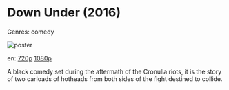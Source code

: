 # Down Under (2016)

Genres: comedy

![poster](http://image.tmdb.org/t/p/w500/iHhkhBSx3rcR5cmz41zOMYA0d9t.jpg)

en:
  [720p](magnet:?xt=urn:btih:924036464137975ADACC760F6FB521BF686746E8&tr=udp://glotorrents.pw:6969/announce&tr=udp://tracker.opentrackr.org:1337/announce&tr=udp://torrent.gresille.org:80/announce&tr=udp://tracker.openbittorrent.com:80&tr=udp://tracker.coppersurfer.tk:6969&tr=udp://tracker.leechers-paradise.org:6969&tr=udp://p4p.arenabg.ch:1337&tr=udp://tracker.internetwarriors.net:1337)
  [1080p](magnet:?xt=urn:btih:2BC7024EB3451F19614F87D36711882C2AFA1B65&tr=udp://glotorrents.pw:6969/announce&tr=udp://tracker.opentrackr.org:1337/announce&tr=udp://torrent.gresille.org:80/announce&tr=udp://tracker.openbittorrent.com:80&tr=udp://tracker.coppersurfer.tk:6969&tr=udp://tracker.leechers-paradise.org:6969&tr=udp://p4p.arenabg.ch:1337&tr=udp://tracker.internetwarriors.net:1337)
  


A black comedy set during the aftermath of the Cronulla riots, it is the story of two carloads of hotheads from both sides of the fight destined to collide.